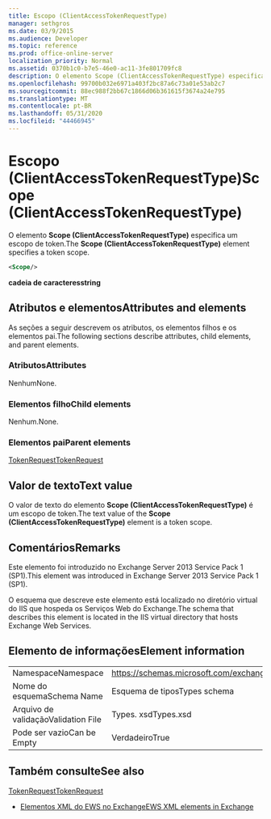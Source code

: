 ```yaml
---
title: Escopo (ClientAccessTokenRequestType)
manager: sethgros
ms.date: 03/9/2015
ms.audience: Developer
ms.topic: reference
ms.prod: office-online-server
localization_priority: Normal
ms.assetid: 0370b1c0-b7e5-46e0-ac11-3fe801709fc8
description: O elemento Scope (ClientAccessTokenRequestType) especifica um escopo de token.
ms.openlocfilehash: 99700b032e6971a403f2bc87a6c73a01e53ab2c7
ms.sourcegitcommit: 88ec988f2bb67c1866d06b361615f3674a24e795
ms.translationtype: MT
ms.contentlocale: pt-BR
ms.lasthandoff: 05/31/2020
ms.locfileid: "44466945"
---
```

# <a name="scope-clientaccesstokenrequesttype"></a><span data-ttu-id="95a7a-103">Escopo (ClientAccessTokenRequestType)</span><span class="sxs-lookup"><span data-stu-id="95a7a-103">Scope (ClientAccessTokenRequestType)</span></span>

<span data-ttu-id="95a7a-104">O elemento **Scope (ClientAccessTokenRequestType)** especifica um escopo de token.</span><span class="sxs-lookup"><span data-stu-id="95a7a-104">The **Scope (ClientAccessTokenRequestType)** element specifies a token scope.</span></span> 
  
```XML
<Scope/>
```

 <span data-ttu-id="95a7a-105">**cadeia de caracteres**</span><span class="sxs-lookup"><span data-stu-id="95a7a-105">**string**</span></span>
## <a name="attributes-and-elements"></a><span data-ttu-id="95a7a-106">Atributos e elementos</span><span class="sxs-lookup"><span data-stu-id="95a7a-106">Attributes and elements</span></span>

<span data-ttu-id="95a7a-107">As seções a seguir descrevem os atributos, os elementos filhos e os elementos pai.</span><span class="sxs-lookup"><span data-stu-id="95a7a-107">The following sections describe attributes, child elements, and parent elements.</span></span>
  
### <a name="attributes"></a><span data-ttu-id="95a7a-108">Atributos</span><span class="sxs-lookup"><span data-stu-id="95a7a-108">Attributes</span></span>

<span data-ttu-id="95a7a-109">Nenhum</span><span class="sxs-lookup"><span data-stu-id="95a7a-109">None.</span></span>
  
### <a name="child-elements"></a><span data-ttu-id="95a7a-110">Elementos filho</span><span class="sxs-lookup"><span data-stu-id="95a7a-110">Child elements</span></span>

<span data-ttu-id="95a7a-111">Nenhum.</span><span class="sxs-lookup"><span data-stu-id="95a7a-111">None.</span></span>
  
### <a name="parent-elements"></a><span data-ttu-id="95a7a-112">Elementos pai</span><span class="sxs-lookup"><span data-stu-id="95a7a-112">Parent elements</span></span>

[<span data-ttu-id="95a7a-113">TokenRequest</span><span class="sxs-lookup"><span data-stu-id="95a7a-113">TokenRequest</span></span>](tokenrequest.md)
  
## <a name="text-value"></a><span data-ttu-id="95a7a-114">Valor de texto</span><span class="sxs-lookup"><span data-stu-id="95a7a-114">Text value</span></span>

<span data-ttu-id="95a7a-115">O valor de texto do elemento **Scope (ClientAccessTokenRequestType)** é um escopo de token.</span><span class="sxs-lookup"><span data-stu-id="95a7a-115">The text value of the **Scope (ClientAccessTokenRequestType)** element is a token scope.</span></span> 
  
## <a name="remarks"></a><span data-ttu-id="95a7a-116">Comentários</span><span class="sxs-lookup"><span data-stu-id="95a7a-116">Remarks</span></span>

<span data-ttu-id="95a7a-117">Este elemento foi introduzido no Exchange Server 2013 Service Pack 1 (SP1).</span><span class="sxs-lookup"><span data-stu-id="95a7a-117">This element was introduced in Exchange Server 2013 Service Pack 1 (SP1).</span></span>
  
<span data-ttu-id="95a7a-118">O esquema que descreve este elemento está localizado no diretório virtual do IIS que hospeda os Serviços Web do Exchange.</span><span class="sxs-lookup"><span data-stu-id="95a7a-118">The schema that describes this element is located in the IIS virtual directory that hosts Exchange Web Services.</span></span>
  
## <a name="element-information"></a><span data-ttu-id="95a7a-119">Elemento de informações</span><span class="sxs-lookup"><span data-stu-id="95a7a-119">Element information</span></span>

|||
|:-----|:-----|
|<span data-ttu-id="95a7a-120">Namespace</span><span class="sxs-lookup"><span data-stu-id="95a7a-120">Namespace</span></span>  <br/> |https://schemas.microsoft.com/exchange/services/2006/types  <br/> |
|<span data-ttu-id="95a7a-121">Nome do esquema</span><span class="sxs-lookup"><span data-stu-id="95a7a-121">Schema Name</span></span>  <br/> |<span data-ttu-id="95a7a-122">Esquema de tipos</span><span class="sxs-lookup"><span data-stu-id="95a7a-122">Types schema</span></span>  <br/> |
|<span data-ttu-id="95a7a-123">Arquivo de validação</span><span class="sxs-lookup"><span data-stu-id="95a7a-123">Validation File</span></span>  <br/> |<span data-ttu-id="95a7a-124">Types. xsd</span><span class="sxs-lookup"><span data-stu-id="95a7a-124">Types.xsd</span></span>  <br/> |
|<span data-ttu-id="95a7a-125">Pode ser vazio</span><span class="sxs-lookup"><span data-stu-id="95a7a-125">Can be Empty</span></span>  <br/> |<span data-ttu-id="95a7a-126">Verdadeiro</span><span class="sxs-lookup"><span data-stu-id="95a7a-126">True</span></span>  <br/> |
   
## <a name="see-also"></a><span data-ttu-id="95a7a-127">Também consulte</span><span class="sxs-lookup"><span data-stu-id="95a7a-127">See also</span></span>



[<span data-ttu-id="95a7a-128">TokenRequest</span><span class="sxs-lookup"><span data-stu-id="95a7a-128">TokenRequest</span></span>](tokenrequest.md)


- [<span data-ttu-id="95a7a-129">Elementos XML do EWS no Exchange</span><span class="sxs-lookup"><span data-stu-id="95a7a-129">EWS XML elements in Exchange</span></span>](ews-xml-elements-in-exchange.md)

